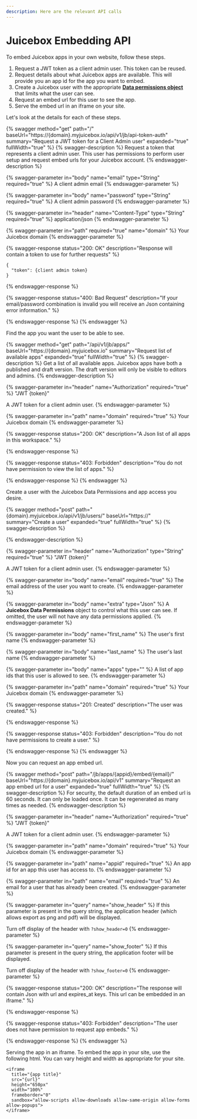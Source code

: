 ```yaml
---
description: Here are the relevant API calls
---
```


# Juicebox Embedding API

To embed Juicebox apps in your own website, follow these steps.

1. Request a JWT token as a client admin user. This token can be reused.
2. Request details about what Juicebox apps are available. This will provide you an app id for the app you want to embed.
3. Create a Juicebox user with the appropriate [**Data permissions object**](../limiting-what-data-users-can-see.md) that limits what the user can see.
4. Request an embed url for this user to see the app.&#x20;
5. Serve the embed url in an iframe on your site.



Let's look at the details for each of these steps.

{% swagger method="get" path="/" baseUrl="https://{domain}.myjuicebox.io/api/v1/jb/api-token-auth" summary="Request a JWT token for a Client Admin user" expanded="true" fullWidth="true" %}
{% swagger-description %}
Request a token that represents a client admin user. This user has permissions to perform user setup and request embed urls for your Juicebox account.
{% endswagger-description %}

{% swagger-parameter in="body" name="email" type="String" required="true" %}
A client admin email
{% endswagger-parameter %}

{% swagger-parameter in="body" name="password" type="String" required="true" %}
A client admin password
{% endswagger-parameter %}

{% swagger-parameter in="header" name="Content-Type" type="String" required="true" %}
application/json
{% endswagger-parameter %}

{% swagger-parameter in="path" required="true" name="domain" %}
Your Juicebox domain
{% endswagger-parameter %}

{% swagger-response status="200: OK" description="Response will contain a token to use for further requests" %}
```
{
  "token": {client admin token}
}
```
{% endswagger-response %}

{% swagger-response status="400: Bad Request" description="If your email/password combination is invalid you will receive an Json containing error information." %}

{% endswagger-response %}
{% endswagger %}

Find the app you want the user to be able to see.

{% swagger method="get" path="/api/v1/jb/apps/" baseUrl="https://{domain}.myjuicebox.io" summary="Request list of available apps" expanded="true" fullWidth="true" %}
{% swagger-description %}
Get a list of all available apps. Juicebox apps have both a published and draft version. The draft version will only be visible to editors and admins.
{% endswagger-description %}

{% swagger-parameter in="header" name="Authorization" required="true" %}
"JWT {token}"



A JWT token for a client admin user.
{% endswagger-parameter %}

{% swagger-parameter in="path" name="domain" required="true" %}
Your Juicebox domain
{% endswagger-parameter %}

{% swagger-response status="200: OK" description="A Json list of all apps in this workspace." %}

{% endswagger-response %}

{% swagger-response status="403: Forbidden" description="You do not have permission to view the list of apps." %}

{% endswagger-response %}
{% endswagger %}

Create a user with the Juicebox Data Permissions and app access you desire.

{% swagger method="post" path="{domain}.myjuicebox.io/api/v1/jb/users/" baseUrl="https://" summary="Create a user" expanded="true" fullWidth="true" %}
{% swagger-description %}

{% endswagger-description %}

{% swagger-parameter in="header" name="Authorization" type="String" required="true" %}
"JWT {token}"



A JWT token for a client admin user.
{% endswagger-parameter %}

{% swagger-parameter in="body" name="email" required="true" %}
The email address of the user you want to create.
{% endswagger-parameter %}

{% swagger-parameter in="body" name="extra" type="Json" %}
A **Juicebox Data Permissions** object to control what this user can see. If omitted, the user will not have any data permissions applied.
{% endswagger-parameter %}

{% swagger-parameter in="body" name="first_name" %}
The user's first name
{% endswagger-parameter %}

{% swagger-parameter in="body" name="last_name" %}
The user's last name
{% endswagger-parameter %}

{% swagger-parameter in="body" name="apps" type="" %}
A list of app ids that this user is allowed to see.
{% endswagger-parameter %}

{% swagger-parameter in="path" name="domain" required="true" %}
Your Juicebox domain
{% endswagger-parameter %}

{% swagger-response status="201: Created" description="The user was created." %}

{% endswagger-response %}

{% swagger-response status="403: Forbidden" description="You do not have permissions to create a user." %}

{% endswagger-response %}
{% endswagger %}

Now you can request an app embed url.

{% swagger method="post" path="/jb/apps/{appid}/embed/{email}/" baseUrl="https://{domain}.myjuicebox.io/api/v1" summary="Request an app embed url for a user" expanded="true" fullWidth="true" %}
{% swagger-description %}
For security, the default duration of an embed url is 60 seconds. It can only be loaded once. It can be regenerated as many times as needed.
{% endswagger-description %}

{% swagger-parameter in="header" name="Authorization" required="true" %}
"JWT {token}"



A JWT token for a client admin user.
{% endswagger-parameter %}

{% swagger-parameter in="path" name="domain" required="true" %}
Your Juicebox domain
{% endswagger-parameter %}

{% swagger-parameter in="path" name="appid" required="true" %}
An app id for an app this user has access to.
{% endswagger-parameter %}

{% swagger-parameter in="path" name="email" required="true" %}
An email for a user that has already been created.
{% endswagger-parameter %}

{% swagger-parameter in="query" name="show_header" %}
If this parameter is present in the query string, the application header (which allows export as png and pdf) will be displayed.&#x20;



Turn off display of the header with `?show_header=0`
{% endswagger-parameter %}

{% swagger-parameter in="query" name="show_footer" %}
If this parameter is present in the query string, the application footer will be displayed.



Turn off display of the header with `?show_footer=0`
{% endswagger-parameter %}

{% swagger-response status="200: OK" description="The response will contain Json with url and expires_at keys. This url can be embedded in an iframe." %}

{% endswagger-response %}

{% swagger-response status="403: Forbidden" description="The user does not have permission to request app embeds." %}

{% endswagger-response %}
{% endswagger %}



Serving the app in an iframe. To embed the app in your site, use the following html. You can vary height and width as appropriate for your site.

```
<iframe 
  title="{app title}" 
  src="{url}" 
  height="650px" 
  width="100%" 
  frameborder="0" 
  sandbox="allow-scripts allow-downloads allow-same-origin allow-forms allow-popups">
</iframe>
```





